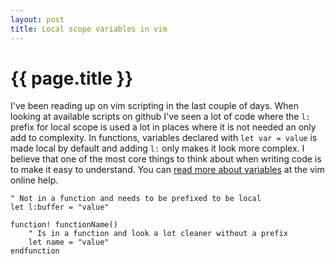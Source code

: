 ```yaml
---
layout: post
title: Local scope variables in vim
---
```


{{ page.title }}
================

I've been reading up on vim scripting in the last couple of days. When looking at available scripts on github I've seen a lot of code where the `l:` prefix for local scope is used a lot in places where it is not needed an only add to complexity. In functions, variables declared with `let var = value` is made local by default and adding `l:` only makes it look more complex. I believe that one of the most core things to think about when writing code is to make it easy to understand. You can [read more about variables](http://vimdoc.sourceforge.net/htmldoc/eval.html#internal-variables) at the vim online help.

	" Not in a function and needs to be prefixed to be local
	let l:buffer = "value"

	function! functionName()
		" Is in a function and look a lot cleaner without a prefix
		let name = "value"
	endfunction
